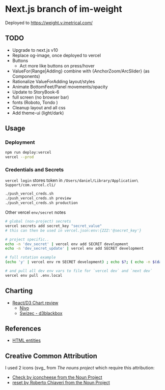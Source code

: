 # Next.js branch of im-weight

 Deployed to <https://weight.v.imetrical.com/>

## TODO

- Upgrade to next.js v10
- Replace og-image, once deployed to vercel
- Buttons
  - Act more like buttons on press/hover
- ValueFor{Range|Adding} combine with {AnchorZoom/ArcSlider} (as Components)
- Rationalize ValueForAdding layout/styles
- Animate BottomFeet/Panel movements/opacity
- Update to StoryBook-6
- full screen (no browser bar)
- fonts (Roboto, Tondo )
- Cleanup layout and all css
- Add theme-ui (light/dark)

## Usage

### Deployment

```bash
npm run deploy:vercel
vercel --prod
```

### Credentials and Secrets

`vercel login` stores token in `/Users/daniel/Library/Application\ Support/com.vercel.cli/`

```bash
./push_vercel_creds.sh
./push_vercel_creds.sh preview
./push_vercel_creds.sh production
```

Other vercel `env/secret` notes

```bash
# global (non-project) secrets
vercel secrets add secret_key "secret_value"
# this can then be used in vercel.json:env:{ZZZ:'@secret_key'}

# project specific..
echo -n 'dev_secret' | vercel env add SECRET development
echo -n 'dev_secret_update' | vercel env add SECRET development

# full rotation example
(echo 'y' | vercel env rm SECRET development) ; echo $?; ( echo -n $(date -u +"%Y-%m-%dT%H:%M:%SZ") | vercel env add SECRET development); echo $?;

# and pull all dev env vars to file for `vercel dev` and `next dev`
vercel env pull .env.local
```

## Charting

- [React/D3 Chart review](https://dev.to/giteden/top-5-react-chart-libraries-for-2020-1amb)
  - [Nivo](https://nivo.rocks/line/)
  - [Swizec - d3blackbox](https://github.com/Swizec/d3blackbox)

## References

- [HTML entities](https://www.toptal.com/designers/htmlarrows/symbols/)

## Creative Common Attribution

I used 2 icons (svg_ from *The nouns project* which require this attribution:

- [Check by iconcheese from the Noun Project](https://thenounproject.com/term/check/2422594/)
- [reset by Roberto Chiaveri from the Noun Project](https://thenounproject.com/term/reset/299645/)
